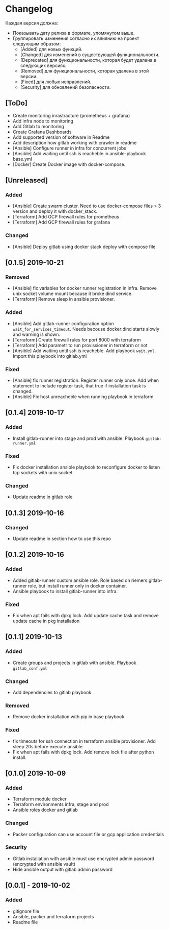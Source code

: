 # Changelog

Каждая версия должна:

- Показывать дату релиза в формате, упомянутом выше.
- Группировать изменения согласно их влиянию на проект следующим образом:
  - [Added] для новых функций.
  - [Changed] для изменений в существующей функциональности.
  - [Deprecated] для функциональности, которая будет удалена в следующих версиях.
  - [Removed] для функциональности, которая удалена в этой версии.
  - [Fixed] для любых исправлений.
  - [Security] для обновлений безопасности.

## [ToDo]
- Create monitoring inrastracture (prometheus + grafana)
- Add infra node to monitoring
- Add Gitlab to monitoring
- Create Grafana Dashboards
- Add supported version of software in Readme
- Add description how gitlab working with crawler in readme
- [Ansible] Configure runner in infra for concurrent jobs
- [Ansible] Add waiting until ssh is reacheble in ansible-playbook base.yml
- [Docker] Create Docker image with docker-compose.

## [Unreleased]
### Added
- [Ansible] Create swarm cluster. Need to use docker-compose files > 3 version and deploy it with docker_stack.
- [Terraform] Add GCP firewall rules for prometheus
- [Terraform] Add GCP firewall rules for grafana

### Changed
- [Ansible] Deploy gitlab using docker stack deploy with compose file

## [0.1.5] 2019-10-21
### Removed
- [Ansible] fix variables for docker runner registration in infra. Remove unix socket volume mount because it broke dind service.
- [Terraform] Remove sleep in ansible provisioner.

### Added
- [Ansible] Add gitlab-runner configuration option `wait_for_services_timeout`. Needs becouse docker:dind starts slowly and warning is shown.
- [Terraform] Create firewall rules for port 8000 with terraform
- [Terraform] Add parametr to run provissioner in terraform or not
- [Ansible] Add waiting until ssh is reacheble. Add playbook `wait.yml`. Import this playbook into gitlab.yml

### Fixed
- [Ansible] fix runner registration. Register runner only once. Add when statement to include register task, that true if installation task is changed.
- [Ansible] Fix host unreacheble when running playbook in terraform


## [0.1.4] 2019-10-17
### Added
- Install gitlab-runner into stage and prod with ansible. Playbook `gitlab-runner.yml`

### Fixed
- Fix docker installation ansible playbook to reconfigure docker to listen tcp sockets with unix socket.

### Changed
- Update readme in gitlab role

## [0.1.3] 2019-10-16
### Changed
- Update readme in section how to use this repo

## [0.1.2] 2019-10-16
### Added
- Added gitlab-runner custom ansible role. Role based on riemers.gitlab-runner role, but install runner only in docker container.
- Ansible playbook to install gitlab-runner into infra.

### Fixed
- Fix when apt fails with dpkg lock. Add update cache task and remove update cache in pkg installation

## [0.1.1] 2019-10-13
### Added
- Create groups and projects in gitlab with ansible. Playbook `gitlab_conf.yml`

### Changed
- Add dependencies to gitlab playbook

### Removed
- Remove docker installation with pip in base playbook.

### Fixed
- fix timeouts for ssh connection in terraform ansible provisioner. Add sleep 20s before execute ansible
- Fix when apt fails with dpkg lock. Add remove lock file after python install.

## [0.1.0] 2019-10-09
### Added
- Terraform module docker
- Terraform environments infra, stage and prod
- Ansible roles docker and gitlab

### Changed
- Packer configuration can use account file or gcp application credentials

### Security
- Gitlab installation with ansible must use encrypted admin password (encrypted with ansible vault)
- Hide ansible output with gitlab admin password

## [0.0.1] - 2019-10-02
### Added
- gitignore file
- Ansible, packer and terraform projects
- Readme file
